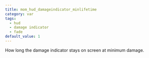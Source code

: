```yaml
---
title: mom_hud_damageindicator_minlifetime
category: var
tags:
  - hud
  - damage indicator
  - fade
default_value: 1
---
```


How long the damage indicator stays on screen at minimum damage.